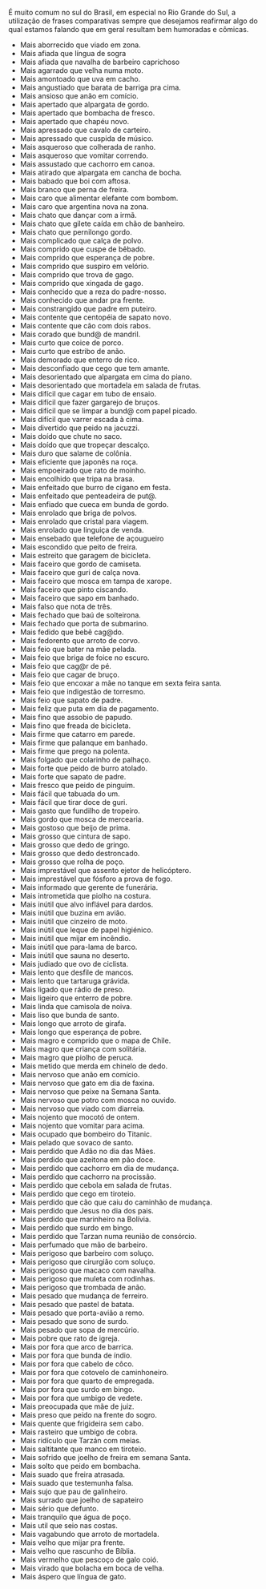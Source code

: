 É muito comum no sul do Brasil, em especial no Rio Grande do Sul, a utilização de frases comparativas sempre que desejamos reafirmar algo do qual estamos falando que em geral resultam bem humoradas e cômicas.


  - Mais aborrecido que viado em zona.
  - Mais afiada que língua de sogra
  - Mais afiada que navalha de barbeiro caprichoso
  - Mais agarrado que velha numa moto.
  - Mais amontoado que uva em cacho.
  - Mais angustiado que barata de barriga pra cima.
  - Mais ansioso que anão em comício.
  - Mais apertado que alpargata de gordo.
  - Mais apertado que bombacha de fresco.
  - Mais apertado que chapéu novo.
  - Mais apressado que cavalo de carteiro.
  - Mais apressado que cuspida de músico.
  - Mais asqueroso que colherada de ranho.
  - Mais asqueroso que vomitar correndo.
  - Mais assustado que cachorro em canoa.
  - Mais atirado que alpargata em cancha de bocha.
  - Mais babado que boi com aftosa.
  - Mais branco que perna de freira.
  - Mais caro que alimentar elefante com bombom.
  - Mais caro que argentina nova na zona.
  - Mais chato que dançar com a irmã.
  - Mais chato que gilete caída em chão de banheiro.
  - Mais chato que pernilongo gordo.
  - Mais complicado que calça de polvo.
  - Mais comprido que cuspe de bêbado.
  - Mais comprido que esperança de pobre.
  - Mais comprido que suspiro em velório.
  - Mais comprido que trova de gago.
  - Mais comprido que xingada de gago.
  - Mais conhecido que a reza do padre-nosso.
  - Mais conhecido que andar pra frente.
  - Mais constrangido que padre em puteiro.
  - Mais contente que centopéia de sapato novo.
  - Mais contente que cão com dois rabos.
  - Mais corado que bund@ de mandril.
  - Mais curto que coice de porco.
  - Mais curto que estribo de anão.
  - Mais demorado que enterro de rico.
  - Mais desconfiado que cego que tem amante.
  - Mais desorientado que alpargata em cima do piano.
  - Mais desorientado que mortadela em salada de frutas.
  - Mais difícil que cagar em tubo de ensaio.
  - Mais difícil que fazer gargarejo de bruços.
  - Mais difícil que se limpar a bund@ com papel picado.
  - Mais difícil que varrer escada à cima.
  - Mais divertido que peido na jacuzzi.
  - Mais doído que chute no saco.
  - Mais doído que que tropeçar descalço.
  - Mais duro que salame de colônia.
  - Mais eficiente que japonês na roça.
  - Mais empoeirado que rato de moinho.
  - Mais encolhido que tripa na brasa.
  - Mais enfeitado que burro de cigano em festa.
  - Mais enfeitado que penteadeira de put@.
  - Mais enfiado que cueca em bunda de gordo.
  - Mais enrolado que briga de polvos.
  - Mais enrolado que cristal para viagem.
  - Mais enrolado que linguiça de venda.
  - Mais ensebado que telefone de açougueiro
  - Mais escondido que peito de freira.
  - Mais estreito que garagem de bicicleta.
  - Mais faceiro que gordo de camiseta.
  - Mais faceiro que guri de calça nova.
  - Mais faceiro que mosca em tampa de xarope.
  - Mais faceiro que pinto ciscando.
  - Mais faceiro que sapo em banhado.
  - Mais falso que nota de três.
  - Mais fechado que baú de solteirona.
  - Mais fechado que porta de submarino.
  - Mais fedido que bebê cag@do.
  - Mais fedorento que arroto de corvo.
  - Mais feio que bater na mãe pelada.
  - Mais feio que briga de foice no escuro.
  - Mais feio que cag@r de pé.
  - Mais feio que cagar de bruço.
  - Mais feio que encoxar a mãe no tanque em sexta feira santa.
  - Mais feio que indigestão de torresmo.
  - Mais feio que sapato de padre.
  - Mais feliz que puta em dia de pagamento.
  - Mais fino que assobio de papudo.
  - Mais fino que freada de bicicleta.
  - Mais firme que catarro em parede.
  - Mais firme que palanque em banhado.
  - Mais firme que prego na polenta.
  - Mais folgado que colarinho de palhaço.
  - Mais forte que peido de burro atolado.
  - Mais forte que sapato de padre.
  - Mais fresco que peido de pinguim.
  - Mais fácil que tabuada do um.
  - Mais fácil que tirar doce de guri.
  - Mais gasto que fundilho de tropeiro.
  - Mais gordo que mosca de mercearia.
  - Mais gostoso que beijo de prima.
  - Mais grosso que cintura de sapo.
  - Mais grosso que dedo de gringo.
  - Mais grosso que dedo destroncado.
  - Mais grosso que rolha de poço.
  - Mais imprestável que assento ejetor de helicóptero.
  - Mais imprestável que fósforo a prova de fogo.
  - Mais informado que gerente de funerária.
  - Mais intrometida que piolho na costura.
  - Mais inútil que alvo inflável para dardos.
  - Mais inútil que buzina em avião.
  - Mais inútil que cinzeiro de moto.
  - Mais inútil que leque de papel higiénico.
  - Mais inútil que mijar em incêndio.
  - Mais inútil que para-lama de barco.
  - Mais inútil que sauna no deserto.
  - Mais judiado que ovo de ciclista.
  - Mais lento que desfile de mancos.
  - Mais lento que tartaruga grávida.
  - Mais ligado que rádio de preso.
  - Mais ligeiro que enterro de pobre.
  - Mais linda que camisola de noiva.
  - Mais liso que bunda de santo.
  - Mais longo que arroto de girafa.
  - Mais longo que esperança de pobre.
  - Mais magro e comprido que o mapa de Chile.
  - Mais magro que criança com solitária.
  - Mais magro que piolho de peruca.
  - Mais metido que merda em chinelo de dedo.
  - Mais nervoso que anão em comício.
  - Mais nervoso que gato em dia de faxina.
  - Mais nervoso que peixe na Semana Santa.
  - Mais nervoso que potro com mosca no ouvido.
  - Mais nervoso que viado com diarreia.
  - Mais nojento que mocotó de ontem.
  - Mais nojento que vomitar para acima.
  - Mais ocupado que bombeiro do Titanic.
  - Mais pelado que sovaco de santo.
  - Mais perdido que Adão no dia das Mães.
  - Mais perdido que azeitona em pão doce.
  - Mais perdido que cachorro em dia de mudança.
  - Mais perdido que cachorro na procissão.
  - Mais perdido que cebola em salada de frutas.
  - Mais perdido que cego em tiroteio.
  - Mais perdido que cão que caiu do caminhão de mudança.
  - Mais perdido que Jesus no dia dos pais.
  - Mais perdido que marinheiro na Bolívia.
  - Mais perdido que surdo em bingo.
  - Mais perdido que Tarzan numa reunião de consórcio.
  - Mais perfumado que mão de barbeiro.
  - Mais perigoso que barbeiro com soluço.
  - Mais perigoso que cirurgião com soluço.
  - Mais perigoso que macaco com navalha.
  - Mais perigoso que muleta com rodinhas.
  - Mais perigoso que trombada de anão.
  - Mais pesado que mudança de ferreiro.
  - Mais pesado que pastel de batata.
  - Mais pesado que porta-avião a remo.
  - Mais pesado que sono de surdo.
  - Mais pesado que sopa de mercúrio.
  - Mais pobre que rato de igreja.
  - Mais por fora que arco de barrica.
  - Mais por fora que bunda de índio.
  - Mais por fora que cabelo de côco.
  - Mais por fora que cotovelo de caminhoneiro.
  - Mais por fora que quarto de empregada.
  - Mais por fora que surdo em bingo.
  - Mais por fora que umbigo de vedete.
  - Mais preocupada que mãe de juiz.
  - Mais preso que peido na frente do sogro.
  - Mais quente que frigideira sem cabo.
  - Mais rasteiro que umbigo de cobra.
  - Mais ridículo que Tarzán com meias.
  - Mais saltitante que manco em tiroteio.
  - Mais sofrido que joelho de freira em semana Santa.
  - Mais solto que peido em bombacha.
  - Mais suado que freira atrasada.
  - Mais suado que testemunha falsa.
  - Mais sujo que pau de galinheiro.
  - Mais surrado que joelho de sapateiro
  - Mais sério que defunto.
  - Mais tranquilo que água de poço.
  - Mais util que seio nas costas.
  - Mais vagabundo que arroto de mortadela.
  - Mais velho que mijar pra frente.
  - Mais velho que rascunho de Bíblia.
  - Mais vermelho que pescoço de galo coió.
  - Mais virado que bolacha em boca de velha.
  - Mais áspero que língua de gato.
